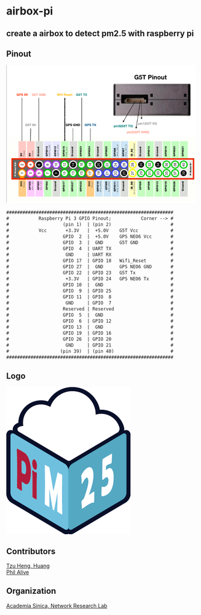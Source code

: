 # airbox-pi
## create a airbox to detect pm2.5 with raspberry pi

## Pinout
![Pinout](./PLOT/Pinout.png)
```
##############################################################             
#           Raspberry Pi 3 GPIO Pinout;           Corner --> #
#                    (pin 1)  | (pin 2)                      #                  
#           Vcc       +3.3V   |  +5.0V    G5T Vcc            #
#                    GPIO  2  |  +5.0V    GPS NEO6 Vcc       #     
#                    GPIO  3  |  GND      G5T GND            #
#                    GPIO  4  | UART TX                      #
#                     GND     | UART RX                      #
#                    GPIO 17  | GPIO 18   Wifi_Reset         #
#                    GPIO 27  |  GND      GPS NEO6 GND       #
#                    GPIO 22  | GPIO 23   G5T Tx             #
#                     +3.3V   | GPIO 24   GPS NEO6 Tx        #
#                    GPIO 10  |  GND                         #
#                    GPIO  9  | GPIO 25                      #
#                    GPIO 11  | GPIO  8                      #
#                     GND     | GPIO  7                      #
#                    Reserved | Reserved                     #
#                    GPIO  5  |  GND                         #
#                    GPIO  6  | GPIO 12                      #
#                    GPIO 13  |  GND                         #
#                    GPIO 19  | GPIO 16                      #
#                    GPIO 26  | GPIO 20                      #
#                     GND     | GPIO 21                      #
#                   (pin 39)  | (pin 40)                     #                  
##############################################################
```
## Logo
![LOGO](./PLOT/logo.png)

## Contributors
[Tzu Heng, Huang](https://github.com/zihengh1) <br>
[Phil Alive](https://github.com/x1001000)

## Organization
[Academia Sinica, Network Research Lab](https://sites.google.com/site/cclljj/NRL)
